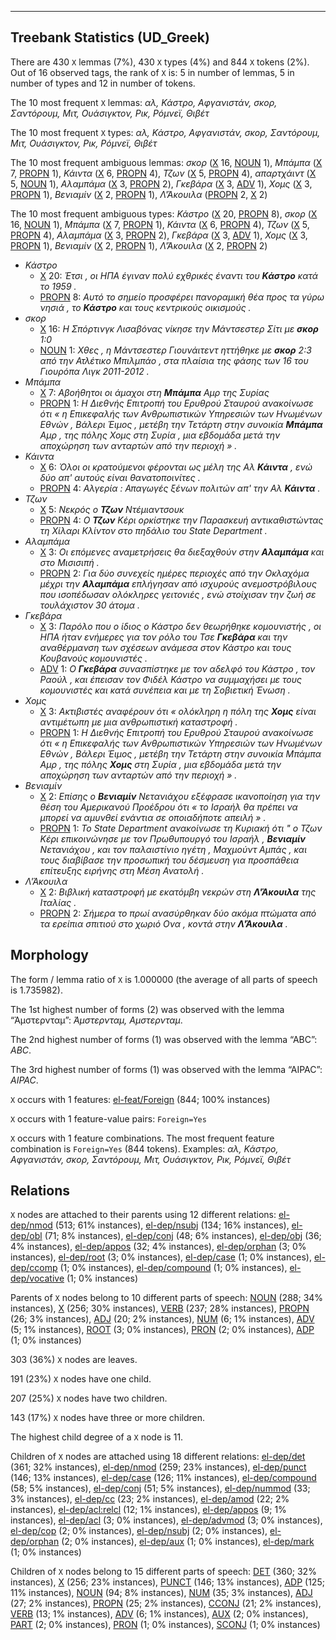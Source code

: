 

--------------------------------------------------------------------------------

## Treebank Statistics (UD_Greek)

There are 430 `X` lemmas (7%), 430 `X` types (4%) and 844 `X` tokens (2%).
Out of 16 observed tags, the rank of `X` is: 5 in number of lemmas, 5 in number of types and 12 in number of tokens.

The 10 most frequent `X` lemmas: <em>αλ, Κάστρο, Αφγανιστάν, σκορ, Σαντόρουμ, Μιτ, Ουάσιγκτον, Ρικ, Ρόμνεϊ, Θιβέτ</em>

The 10 most frequent `X` types:  <em>αλ, Κάστρο, Αφγανιστάν, σκορ, Σαντόρουμ, Μιτ, Ουάσιγκτον, Ρικ, Ρόμνεϊ, Θιβέτ</em>

The 10 most frequent ambiguous lemmas: <em>σκορ</em> ([X]() 16, [NOUN]() 1), <em>Μπάμπα</em> ([X]() 7, [PROPN]() 1), <em>Κάιντα</em> ([X]() 6, [PROPN]() 4), <em>Τζων</em> ([X]() 5, [PROPN]() 4), <em>απαρτχάιντ</em> ([X]() 5, [NOUN]() 1), <em>Αλαμπάμα</em> ([X]() 3, [PROPN]() 2), <em>Γκεβάρα</em> ([X]() 3, [ADV]() 1), <em>Χομς</em> ([X]() 3, [PROPN]() 1), <em>Βενιαμίν</em> ([X]() 2, [PROPN]() 1), <em>Λ'Άκουιλα</em> ([PROPN]() 2, [X]() 2)

The 10 most frequent ambiguous types:  <em>Κάστρο</em> ([X]() 20, [PROPN]() 8), <em>σκορ</em> ([X]() 16, [NOUN]() 1), <em>Μπάμπα</em> ([X]() 7, [PROPN]() 1), <em>Κάιντα</em> ([X]() 6, [PROPN]() 4), <em>Τζων</em> ([X]() 5, [PROPN]() 4), <em>Αλαμπάμα</em> ([X]() 3, [PROPN]() 2), <em>Γκεβάρα</em> ([X]() 3, [ADV]() 1), <em>Χομς</em> ([X]() 3, [PROPN]() 1), <em>Βενιαμίν</em> ([X]() 2, [PROPN]() 1), <em>Λ'Άκουιλα</em> ([X]() 2, [PROPN]() 2)


* <em>Κάστρο</em>
  * [X]() 20: <em>Έτσι , οι ΗΠΑ έγιναν πολύ εχθρικές έναντι του <b>Κάστρο</b> κατά το 1959 .</em>
  * [PROPN]() 8: <em>Αυτό το σημείο προσφέρει πανοραμική θέα προς τα γύρω νησιά , το <b>Κάστρο</b> και τους κεντρικούς οικισμούς .</em>
* <em>σκορ</em>
  * [X]() 16: <em>Η Σπόρτινγκ Λισαβόνας νίκησε την Μάντσεστερ Σίτι με <b>σκορ</b> 1:0</em>
  * [NOUN]() 1: <em>Χθες , η Μάντσεστερ Γιουνάιτεντ ηττήθηκε με <b>σκορ</b> 2:3 από την Ατλέτικο Μπιλμπάο , στα πλαίσια της φάσης των 16 του Γιουρόπα Λιγκ 2011-2012 .</em>
* <em>Μπάμπα</em>
  * [X]() 7: <em>Αβοήθητοι οι άμαχοι στη <b>Μπάμπα</b> Αμρ της Συρίας</em>
  * [PROPN]() 1: <em>Η Διεθνής Επιτροπή του Ερυθρού Σταυρού ανακοίνωσε ότι « η Επικεφαλής των Ανθρωπιστικών Υπηρεσιών των Ηνωμένων Εθνών , Βάλερι Έιμος , μετέβη την Τετάρτη στην συνοικία <b>Μπάμπα</b> Αμρ , της πόλης Χομς στη Συρία , μια εβδομάδα μετά την αποχώρηση των ανταρτών από την περιοχή » .</em>
* <em>Κάιντα</em>
  * [X]() 6: <em>Όλοι οι κρατούμενοι φέρονται ως μέλη της Αλ <b>Κάιντα</b> , ενώ δύο απ' αυτούς είναι θανατοποινίτες .</em>
  * [PROPN]() 4: <em>Αλγερία : Απαγωγές ξένων πολιτών απ' την Αλ <b>Κάιντα</b> .</em>
* <em>Τζων</em>
  * [X]() 5: <em>Νεκρός ο <b>Τζων</b> Ντέμιαντσουκ</em>
  * [PROPN]() 4: <em>Ο <b>Τζων</b> Κέρι ορκίστηκε την Παρασκευή αντικαθιστώντας τη Χίλαρι Κλίντον στο πηδάλιο του State Department .</em>
* <em>Αλαμπάμα</em>
  * [X]() 3: <em>Οι επόμενες αναμετρήσεις θα διεξαχθούν στην <b>Αλαμπάμα</b> και στο Μισισιπή .</em>
  * [PROPN]() 2: <em>Για δύο συνεχείς ημέρες περιοχές από την Οκλαχόμα μέχρι την <b>Αλαμπάμα</b> επλήγησαν από ισχυρούς ανεμοστρόβιλους που ισοπέδωσαν ολόκληρες γειτονιές , ενώ στοίχισαν την ζωή σε τουλάχιστον 30 άτομα .</em>
* <em>Γκεβάρα</em>
  * [X]() 3: <em>Παρόλο που ο ίδιος ο Κάστρο δεν θεωρήθηκε κομουνιστής , οι ΗΠΑ ήταν ενήμερες για τον ρόλο του Τσε <b>Γκεβάρα</b> και την αναθέρμανση των σχέσεων ανάμεσα στον Κάστρο και τους Κουβανούς κομουνιστές .</em>
  * [ADV]() 1: <em>Ο <b>Γκεβάρα</b> συνασπίστηκε με τον αδελφό του Κάστρο , τον Ραούλ , και έπεισαν τον Φιδέλ Κάστρο να συμμαχήσει με τους κομουνιστές και κατά συνέπεια και με τη Σοβιετική Ένωση .</em>
* <em>Χομς</em>
  * [X]() 3: <em>Ακτιβιστές αναφέρουν ότι « ολόκληρη η πόλη της <b>Χομς</b> είναι αντιμέτωπη με μια ανθρωπιστική καταστροφή .</em>
  * [PROPN]() 1: <em>Η Διεθνής Επιτροπή του Ερυθρού Σταυρού ανακοίνωσε ότι « η Επικεφαλής των Ανθρωπιστικών Υπηρεσιών των Ηνωμένων Εθνών , Βάλερι Έιμος , μετέβη την Τετάρτη στην συνοικία Μπάμπα Αμρ , της πόλης <b>Χομς</b> στη Συρία , μια εβδομάδα μετά την αποχώρηση των ανταρτών από την περιοχή » .</em>
* <em>Βενιαμίν</em>
  * [X]() 2: <em>Επίσης ο <b>Βενιαμίν</b> Νετανιάχου εξέφρασε ικανοποίηση για την θέση του Αμερικανού Προέδρου ότι « το Ισραήλ θα πρέπει να μπορεί να αμυνθεί ενάντια σε οποιαδήποτε απειλή » .</em>
  * [PROPN]() 1: <em>Το State Department ανακοίνωσε τη Κυριακή ότι " ο Τζων Κέρι επικοινώνησε με τον Πρωθυπουργό του Ισραήλ , <b>Βενιαμίν</b> Νετανιάχου , και τον παλαιστίνιο ηγέτη , Μαχμούντ Αμπάς , και τους διαβίβασε την προσωπική του δέσμευση για προσπάθεια επίτευξης ειρήνης στη Μέση Ανατολή .</em>
* <em>Λ'Άκουιλα</em>
  * [X]() 2: <em>Βιβλική καταστροφή με εκατόμβη νεκρών στη <b>Λ'Άκουιλα</b> της Ιταλίας .</em>
  * [PROPN]() 2: <em>Σήμερα το πρωί ανασύρθηκαν δύο ακόμα πτώματα από τα ερείπια σπιτιού στο χωριό Ονα , κοντά στην <b>Λ'Άκουιλα</b> .</em>

## Morphology

The form / lemma ratio of `X` is 1.000000 (the average of all parts of speech is 1.735982).

The 1st highest number of forms (2) was observed with the lemma “Άμστερνταμ”: <em>Άμστερνταμ, Αμστερνταμ</em>.

The 2nd highest number of forms (1) was observed with the lemma “ABC”: <em>ABC</em>.

The 3rd highest number of forms (1) was observed with the lemma “AIPAC”: <em>AIPAC</em>.

`X` occurs with 1 features: [el-feat/Foreign]() (844; 100% instances)

`X` occurs with 1 feature-value pairs: `Foreign=Yes`

`X` occurs with 1 feature combinations.
The most frequent feature combination is `Foreign=Yes` (844 tokens).
Examples: <em>αλ, Κάστρο, Αφγανιστάν, σκορ, Σαντόρουμ, Μιτ, Ουάσιγκτον, Ρικ, Ρόμνεϊ, Θιβέτ</em>


## Relations

`X` nodes are attached to their parents using 12 different relations: [el-dep/nmod]() (513; 61% instances), [el-dep/nsubj]() (134; 16% instances), [el-dep/obl]() (71; 8% instances), [el-dep/conj]() (48; 6% instances), [el-dep/obj]() (36; 4% instances), [el-dep/appos]() (32; 4% instances), [el-dep/orphan]() (3; 0% instances), [el-dep/root]() (3; 0% instances), [el-dep/case]() (1; 0% instances), [el-dep/ccomp]() (1; 0% instances), [el-dep/compound]() (1; 0% instances), [el-dep/vocative]() (1; 0% instances)

Parents of `X` nodes belong to 10 different parts of speech: [NOUN]() (288; 34% instances), [X]() (256; 30% instances), [VERB]() (237; 28% instances), [PROPN]() (26; 3% instances), [ADJ]() (20; 2% instances), [NUM]() (6; 1% instances), [ADV]() (5; 1% instances), [ROOT]() (3; 0% instances), [PRON]() (2; 0% instances), [ADP]() (1; 0% instances)

303 (36%) `X` nodes are leaves.

191 (23%) `X` nodes have one child.

207 (25%) `X` nodes have two children.

143 (17%) `X` nodes have three or more children.

The highest child degree of a `X` node is 11.

Children of `X` nodes are attached using 18 different relations: [el-dep/det]() (361; 32% instances), [el-dep/nmod]() (259; 23% instances), [el-dep/punct]() (146; 13% instances), [el-dep/case]() (126; 11% instances), [el-dep/compound]() (58; 5% instances), [el-dep/conj]() (51; 5% instances), [el-dep/nummod]() (33; 3% instances), [el-dep/cc]() (23; 2% instances), [el-dep/amod]() (22; 2% instances), [el-dep/acl:relcl]() (12; 1% instances), [el-dep/appos]() (9; 1% instances), [el-dep/acl]() (3; 0% instances), [el-dep/advmod]() (3; 0% instances), [el-dep/cop]() (2; 0% instances), [el-dep/nsubj]() (2; 0% instances), [el-dep/orphan]() (2; 0% instances), [el-dep/aux]() (1; 0% instances), [el-dep/mark]() (1; 0% instances)

Children of `X` nodes belong to 15 different parts of speech: [DET]() (360; 32% instances), [X]() (256; 23% instances), [PUNCT]() (146; 13% instances), [ADP]() (125; 11% instances), [NOUN]() (94; 8% instances), [NUM]() (35; 3% instances), [ADJ]() (27; 2% instances), [PROPN]() (25; 2% instances), [CCONJ]() (21; 2% instances), [VERB]() (13; 1% instances), [ADV]() (6; 1% instances), [AUX]() (2; 0% instances), [PART]() (2; 0% instances), [PRON]() (1; 0% instances), [SCONJ]() (1; 0% instances)

